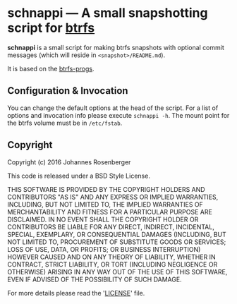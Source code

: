 schnappi — A small snapshotting script for [btrfs]
==================================================

**schnappi** is a small script for making btrfs snapshots with optional commit
messages (which will reside in `<snapshot>/README.md`).

It is based on the [btrfs-progs].


Configuration & Invocation
---------------------------

You can change the default options at the head of the script.
For a list of options and invocation info please execute `schnappi -h`.
The mount point for the btrfs volume must be in `/etc/fstab`.


Copyright
----------

Copyright (c) 2016 Johannes Rosenberger

This code is released under a BSD Style License.

THIS SOFTWARE IS PROVIDED BY THE COPYRIGHT HOLDERS AND CONTRIBUTORS "AS IS" AND ANY
EXPRESS OR IMPLIED WARRANTIES, INCLUDING, BUT NOT LIMITED TO, THE IMPLIED WARRANTIES
OF MERCHANTABILITY AND FITNESS FOR A PARTICULAR PURPOSE ARE DISCLAIMED. IN NO EVENT
SHALL THE COPYRIGHT HOLDER OR CONTRIBUTORS BE LIABLE FOR ANY DIRECT, INDIRECT,
INCIDENTAL, SPECIAL, EXEMPLARY, OR CONSEQUENTIAL DAMAGES (INCLUDING, BUT NOT LIMITED
TO, PROCUREMENT OF SUBSTITUTE GOODS OR SERVICES; LOSS OF USE, DATA, OR PROFITS; OR
BUSINESS INTERRUPTION) HOWEVER CAUSED AND ON ANY THEORY OF LIABILITY, WHETHER IN
CONTRACT, STRICT LIABILITY, OR TORT (INCLUDING NEGLIGENCE OR OTHERWISE) ARISING IN
ANY WAY OUT OF THE USE OF THIS SOFTWARE, EVEN IF ADVISED OF THE POSSIBILITY OF SUCH
DAMAGE.

For more details please read the '[LICENSE]' file.

[LICENSE]:     https://github.com/jorsn/schnappi/blob/master/LICENSE
[btrfs]:       https://btrfs.wiki.kernel.org
[btrfs-progs]: https://btrfs.wiki.kernel.org/index.php/Changelog#By_version_.28btrfs-progs.29
